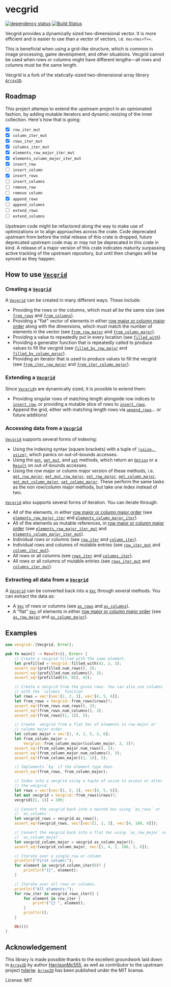 # vecgrid

[![dependency status](https://deps.rs/repo/github/good-praxis/vecgrid/status.svg)](https://deps.rs/repo/github/good-praxis/vecgrid)
[![Build Status](https://github.com/good-praxis/vecgrid/workflows/CI/badge.svg)](https://github.com/good-praxis/vecgrid/actions?workflow=CI)

Vecgrid provides a dynamically sized two-dimensional vector. It is more efficient
and is easier to use than a vector of vectors, i.e. `Vec<Vec<T>>`.

This is beneficial when using a grid-like structure, which is common in
image processing, game development, and other situations. Vecgrid cannot be used
when rows or columns might have different lengths⁠—all rows and columns must
be the same length.

Vecgrid is a fork of the statically-sized two-dimensional array library [`Array2D`].

## Roadmap

This project attemps to extend the upstream project in an opinionated fashion, by adding mutable iterators and dynamic resizing of the inner collection. Here's how that is going:

- [x] `row_iter_mut`
- [x] `column_iter_mut`
- [x] `rows_iter_mut`
- [x] `columns_iter_mut`
- [x] `elements_row_major_iter_mut`
- [x] `elements_column_major_iter_mut`
- [x] `insert_row`
- [ ] `insert_column`
- [x] `insert_rows`
- [ ] `insert_columns`
- [ ] `remove_row`
- [ ] `remove column`
- [x] `append_rows`
- [ ] `append_columns`
- [ ] `extend_rows`
- [ ] `extend_columns`

Upstream code might be refactored along the way to make use of optimizations or to align approaches across the crate. Code deprecated upstream from before the inital release of this crate is dropped, future deprecated upstream code may or may not be deprecated in this crate in kind. A release of a major version of this crate indicates maturity surpassing active tracking of the upstream repository, but until then changes will be synced as they happen.

## How to use [`Vecgrid`]

### Creating a [`Vecgrid`]

A [`Vecgrid`] can be created in many different ways. These include:

- Providing the rows or the columns, which must all be the same size (see
  [`from_rows`] and [`from_columns`]).
- Providing a "flat" vector of elements in either [row major or column
  major order] along with the dimensions, which must match the number of
  elements in the vector (see [`from_row_major`] and
  [`from_column_major`]).
- Providing a value to repeatedly put in every location (see
  [`filled_with`]).
- Providing a generator function that is repeatedly called to produce
  values to fill the vecgrid (see [`filled_by_row_major`] and
  [`filled_by_column_major`]).
- Providing an iterator that is used to produce values to fill the vecgrid
  (see [`from_iter_row_major`] and [`from_iter_column_major`]).

### Extending a [`Vecgrid`]

Since [`Vecgrid`]s are dynamically sized, it is possible to extend them:

- Providing singular rows of matching length alongside row indices to [`insert_row`],
  or providing a mutable slice of rows to [`insert_rows`].
- Append the grid, either with matching length rows via [`append_rows`]... or future additions!

### Accessing data from a [`Vecgrid`]

[`Vecgrid`] supports several forms of indexing:

- Using the indexing syntax (square brackets) with a tuple of [`(usize,
  usize)`], which panics on out-of-bounds accesses.
- Using the [`get`], [`get_mut`], and [`set`] methods, which return an
  [`Option`] or a [`Result`] on out-of-bounds accesses.
- Using the row major or column major version of these methods,
  i.e. [`get_row_major`], [`get_mut_row_major`], [`set_row_major`],
  [`get_column_major`], [`get_mut_column_major`],
  [`set_column_major`]. These perform the same tasks as the non row/column
  major methods, but take one index instead of two.

[`Vecgrid`] also supports several forms of iteration. You can iterate
through:

- All of the elements, in either [row major or column major order] (see
  [`elements_row_major_iter`] and [`elements_column_major_iter`]).
- All of the elements as mutable references, in [row major or column major order] (see
  [`elements_row_major_iter_mut`] and [`elements_column_major_iter_mut`]).
- Individual rows or columns (see [`row_iter`] and [`column_iter`]).
- Individual rows and columns of mutable entries (see [`row_iter_mut`] and [`column_iter_mut`]).
- All rows or all columns (see [`rows_iter`] and [`columns_iter`]).
- All rows or all columns of mutable entries (see [`rows_iter_mut`] and [`columns_iter_mut`]).

### Extracting all data from a [`Vecgrid`]

A [`Vecgrid`] can be converted back into a [`Vec`] through several
methods. You can extract the data as:

- A [`Vec`] of rows or columns (see [`as_rows`] and [`as_columns`]).
- A "flat" [`Vec`] of elements in either [row major or column major order]
  (see [`as_row_major`] and [`as_column_major`]).

## Examples

```rust
use vecgrid::{Vecgrid, Error};

pub fn main() -> Result<(), Error> {
    // Create a vecgrid filled with the same element.
    let prefilled = Vecgrid::filled_with(42, 2, 3);
    assert_eq!(prefilled.num_rows(), 2);
    assert_eq!(prefilled.num_columns(), 3);
    assert_eq!(prefilled[(0, 0)], 42);

    // Create a vecgrid from the given rows. You can also use columns
    // with the `columns` function
    let rows = vec![vec![1, 2, 3], vec![4, 5, 6]];
    let from_rows = Vecgrid::from_rows(&rows)?;
    assert_eq!(from_rows.num_rows(), 2);
    assert_eq!(from_rows.num_columns(), 3);
    assert_eq!(from_rows[(1, 1)], 5);

    // Create  vecgrid from a flat Vec of elements in row major or
    // column major order.
    let column_major = vec![1, 4, 2, 5, 3, 6];
    let from_column_major =
        Vecgrid::from_column_major(&column_major, 2, 3)?;
    assert_eq!(from_column_major.num_rows(), 2);
    assert_eq!(from_column_major.num_columns(), 3);
    assert_eq!(from_column_major[(1, 1)], 5);

    // Implements `Eq` if the element type does.
    assert_eq!(from_rows, from_column_major);

    // Index into a vecgrid using a tuple of usize to access or alter
    // the vecgrid.
    let rows = vec![vec![1, 2, 3], vec![4, 5, 6]];
    let mut vecgrid = Vecgrid::from_rows(&rows)?;
    vecgrid[(1, 1)] = 100;

    // Convert the vecgrid back into a nested Vec using `as_rows` or
    // `as_columns`.
    let vecgrid_rows = vecgrid.as_rows();
    assert_eq!(vecgrid_rows, vec![vec![1, 2, 3], vec![4, 100, 6]]);

    // Convert the vecgrid back into a flat Vec using `as_row_major` or
    // `as_column_major`.
    let vecgrid_column_major = vecgrid.as_column_major();
    assert_eq!(vecgrid_column_major, vec![1, 4, 2, 100, 3, 6]);

    // Iterate over a single row or column
    println!("First column:");
    for element in vecgrid.column_iter(0)? {
        println!("{}", element);
    }

    // Iterate over all rows or columns.
    println!("All elements:");
    for row_iter in vecgrid.rows_iter() {
        for element in row_iter {
            print!("{} ", element);
        }
        println!();
    }

    Ok(())
}

```

## Acknowledgement

This library is made possible thanks to the excellent groundwork laid down in [`Array2D`] by author [HarrisonMc555](https://github.com/HarrisonMc555), as well as contributor to the upstream project [tylerjw](https://github.com/tylerjw). [`Array2D`] has been published under the MIT license.

[`vecgrid`]: https://docs.rs/vecgrid/latest/vecgrid/struct.Vecgrid.html
[`from_rows`]: https://docs.rs/vecgrid/latest/vecgrid/struct.Vecgrid.html#method.from_rows
[`from_columns`]: https://docs.rs/vecgrid/latest/vecgrid/struct.Vecgrid.html#method.from_columns
[`from_row_major`]: https://docs.rs/vecgrid/latest/vecgrid/struct.Vecgrid.html#method.from_row_major
[`from_column_major`]: https://docs.rs/vecgrid/latest/vecgrid/struct.Vecgrid.html#method.from_column_major
[`filled_with`]: https://docs.rs/vecgrid/latest/vecgrid/struct.Vecgrid.html#method.filled_with
[`filled_by_row_major`]: https://docs.rs/vecgrid/latest/vecgrid/struct.Vecgrid.html#method.filled_by_row_major
[`filled_by_column_major`]: https://docs.rs/vecgrid/latest/vecgrid/struct.Vecgrid.html#method.filled_by_column_major
[`from_iter_row_major`]: https://docs.rs/vecgrid/latest/vecgrid/struct.Vecgrid.html#method.from_iter_row_major
[`from_iter_column_major`]: https://docs.rs/vecgrid/latest/vecgrid/struct.Vecgrid.html#method.from_iter_column_major
[`get`]: https://docs.rs/vecgrid/latest/vecgrid/struct.Vecgrid.html#method.get
[`get_mut`]: https://docs.rs/vecgrid/latest/vecgrid/struct.Vecgrid.html#method.get_mut
[`set`]: https://docs.rs/vecgrid/latest/vecgrid/struct.Vecgrid.html#method.set
[`get_row_major`]: https://docs.rs/vecgrid/latest/vecgrid/struct.Vecgrid.html#method.get_row_major
[`get_mut_row_major`]: https://docs.rs/vecgrid/latest/vecgrid/struct.Vecgrid.html#method.get_mut_row_major
[`set_row_major`]: https://docs.rs/vecgrid/latest/vecgrid/struct.Vecgrid.html#method.set_row_major
[`get_column_major`]: https://docs.rs/vecgrid/latest/vecgrid/struct.Vecgrid.html#method.get_column_major
[`get_mut_column_major`]: https://docs.rs/vecgrid/latest/vecgrid/struct.Vecgrid.html#method.get_mut_column_major
[`set_column_major`]: https://docs.rs/vecgrid/latest/vecgrid/struct.Vecgrid.html#method.set_column_major
[`elements_row_major_iter`]: https://docs.rs/vecgrid/latest/vecgrid/struct.Vecgrid.html#method.elements_row_major_iter
[`elements_column_major_iter`]: https://docs.rs/vecgrid/latest/vecgrid/struct.Vecgrid.html#method.elements_column_major_iter
[`elements_row_major_iter_mut`]: https://docs.rs/vecgrid/latest/vecgrid/struct.Vecgrid.html#method.elements_row_major_iter_mut
[`elements_column_major_iter_mut`]: https://docs.rs/vecgrid/latest/vecgrid/struct.Vecgrid.html#method.elements_column_major_iter_mut
[`row_iter`]: https://docs.rs/vecgrid/latest/vecgrid/struct.Vecgrid.html#method.row_iter
[`column_iter`]: https://docs.rs/vecgrid/latest/vecgrid/struct.Vecgrid.html#method.column_iter
[`row_iter_mut`]: https://docs.rs/vecgrid/latest/vecgrid/struct.Vecgrid.html#method.row_iter_mut
[`column_iter_mut`]: https://docs.rs/vecgrid/latest/vecgrid/struct.Vecgrid.html#method.column_iter_mut
[`rows_iter`]: https://docs.rs/vecgrid/latest/vecgrid/struct.Vecgrid.html#method.rows_iter
[`columns_iter`]: https://docs.rs/vecgrid/latest/vecgrid/struct.Vecgrid.html#method.columns_iter
[`rows_iter_mut`]: https://docs.rs/vecgrid/latest/vecgrid/struct.Vecgrid.html#method.rows_iter_mut
[`columns_iter_mut`]: https://docs.rs/vecgrid/latest/vecgrid/struct.Vecgrid.html#method.columns_iter_mut
[`as_rows`]: https://docs.rs/vecgrid/latest/vecgrid/struct.Vecgrid.html#method.as_rows
[`as_columns`]: https://docs.rs/vecgrid/latest/vecgrid/struct.Vecgrid.html#method.as_columns
[`as_row_major`]: https://docs.rs/vecgrid/latest/vecgrid/struct.Vecgrid.html#method.as_row_major
[`as_column_major`]: https://docs.rs/vecgrid/latest/vecgrid/struct.Vecgrid.html#method.as_column_major
[`insert_row`]: https://docs.rs/vecgrid/latest/vecgrid/struct.Vecgrid.html#method.insert_row
[`insert_rows`]: https://docs.rs/vecgrid/latest/vecgrid/struct.Vecgrid.html#method.insert_rows
[`append_rows`]: https://docs.rs/vecgrid/latest/vecgrid/struct.Vecgrid.html#method.append_rows
[`vec`]: https://doc.rust-lang.org/std/vec/struct.Vec.html
[`option`]: https://doc.rust-lang.org/std/option/
[`result`]: https://doc.rust-lang.org/std/result/
[`(usize, usize)`]: https://doc.rust-lang.org/std/primitive.usize.html
[row major or column major order]: https://en.wikipedia.org/wiki/Row-_and_column-major_order
[`array2d`]: https://github.com/HarrisonMc555/array2d

License: MIT
